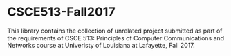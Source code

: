 # CSCE513-Fall2017
This library contains the collection of unrelated project submitted as part of the requirements of CSCE 513: Principles of Computer Communications and Networks course at Univeristy of Louisiana at Lafayette, Fall 2017.
